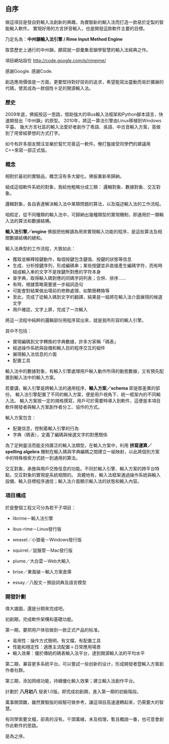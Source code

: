 ## 自序 ##

做這項目是發自對輸入法創新的興趣，為實驗新的輸入法而打造一款易於定製的智能輸入軟件。
實現好用的方言拼音輸入，也是開發這款軟件主要的目標。

乃定名為：**中州韻輸入法引擎 / Rime Input Method Engine**

取意歷史上通行的中州韻，願寫就一部彙集音韻學智慧的輸入法經典之作。

項目網站設在 http://code.google.com/p/rimeime/

感謝Google. 感謝Code.

創造應用價值是一方面，更要堅持對好技術的追求，希望能寫出靈動而易於擴展的代碼，使其成為一款個性十足的開源輸入法。

### 歷史 ###

2009年底，佛振按這一思路，借助強大的IBus輸入法框架和Python腳本語言，快速開發出「中州韻」的原型。
2010年，將這一算法引擎由Linux移植到Windows平臺。
幾大方言社區的輸入法愛好者創作了粵語、吳語、中古音輸入方案，竟做到了用曾經夢想的方式打字。

如今有許多朋友關注並樂於幫忙完善這一軟件。俺打盤接受同學們的建議用C++來寫一部正式版。

### 概念 ###

相對於最初的實驗品，概念沒有多大變化。佛振重新來歸納。

組成這個軟件系統的對象，我給他粗略分成三類：
邏輯對象、數據對象、交互對象。

邏輯對象，各自表達解決輸入法中某類問題的算法，以及描述輸入法的工作流程。

咱假定，從不同種類的輸入法中，可歸納出幾種類型的實現機制，即通用於一類輸入法的算法和數據結構。

**輸入法引擎／engine** 佛振把他解讀為用來實現輸入功能的程序，是這些算法及相關數據結構的總和。

輸入法典型的工作流程，大致如此：
  * 獲取並解釋按鍵動作，每個按鍵包含鍵值、按鍵的狀態等信息
  * 生成、分析按鍵序列，形成編碼串；某些按鍵並非直接產生編碼字符，而有時組成輸入串的文字不是按鍵所對應的字符本身
  * 查字典，取得輸入碼對應的同碼字詞列表；合併、排序……
  * 有時，根據策略需要進一步組詞造句
  * 可能會對結果做出場前的修飾處理，如繁簡轉換等
  * 至此，完成了從輸入碼到文字的翻譯，結果是一組將在輸入法介面展現的候選文字
  * 用戶確認，文字上屏，完成了一次輸入

將這一流程中純粹的邏輯部份用程序寫出來，就是我所形容的輸入引擎。

其中不包括：
  * 實現編碼到文字轉換的字典數據，許多方家稱「碼表」
  * 經過操作系統與設備和輸入目的程序交互的組件
  * 展現輸入法信息的介面
  * 配置工具

輸入法中的數據對象，有輸入引擎處理用戶輸入動作所得的動態數據，又有預先配置到輸入法中的輸入方案。

若要講，輸入引擎是跨輸入法的通用程序，**輸入方案／schema** 即是那差異的部份。
輸入法引擎配置了不同的輸入方案，便是用戶視角下、統一框架內的不同輸入法。
輸入方案按一定的規格撰寫，用戶可於需要時導入到軟件，這便是本項目軟件開發者與輸入方案創作者分工、協作的方式。

輸入方案包含：
  * 配置信息，控制着輸入引擎的行為
  * 字典（碼表），定義了編碼與候選文字的對應關係

為了足夠靈活而能支持廣泛的輸入法類型，在輸入方案中，利用 **拼寫運算／spelling algebra** 機制在輸入碼與字典編碼之間建立一組映射，以此將個別方案中的特殊檢索方式統一到通用的算法。

交互對象，承擔與用戶交換信息的功能。不同於輸入引擎、輸入方案的跨平台特點，交互對象的實現是系統相關的。
具體地有，輸入法框架通過操作系統與輸入設備、輸入目標程序通信；輸入法介面顯示輸入法的狀態和輸入內容。

### 項目構成 ###

於是整個工程又可分為若干子項目：

  * librime－輸入法引擎

  * ibus-rime－Linux發行版

  * weasel／小狼毫－Windows發行版

  * squirrel／鼠鬚管－Mac發行版

  * plume／大白雲－Web大輸入

  * brise／東風破－輸入方案倉庫

  * essay／八股文－預設詞典及語言模型

### 開發計劃 ###

偉大雄圖，還是分期來完成吧。

初創期，完成軟件架構和基礎功能。

第一期，要把用户体验做到一款正式产品的标准。
  * 易用性：操作方式簡明，有文檔，有配置工具
  * 性能和穩定性：適應主流配置＋日常應用場景
  * 輸入效果：優於傳統的碼表輸入法平台，達到開源輸入法的平均水平

第二期，兼容更多系統平台。可以嘗試一些创新的设计，形成開發者暨輸入方案創作者社群。

第三期，添加网络功能，持續優化輸入效果；建立輸入法創作平台。

計劃於 **八月初八** 發表1.0版。即完成初創期，進入第一期的初級階段。

萬事開頭難，雖然實驗版的經驗可做參考，讓這項目高速運轉起來，仍需要大的智慧。

有同學索要文檔，卻真的沒有。千頭萬緒，未及梳理，暫且概說一番，也可意會創作此軟件的思路。

是為之序。